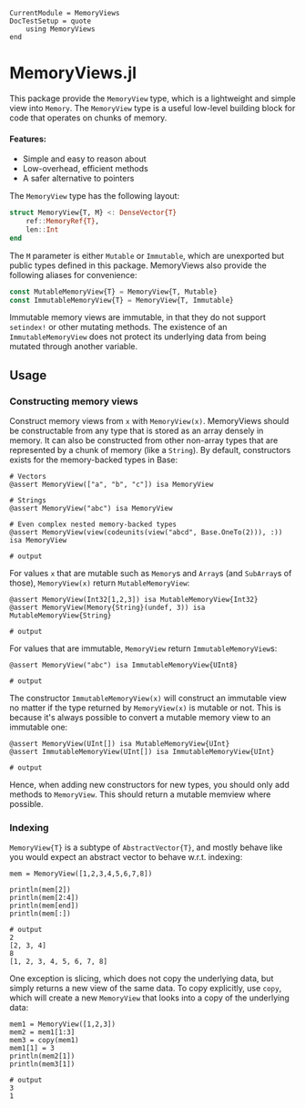 ```@meta
CurrentModule = MemoryViews
DocTestSetup = quote
    using MemoryViews
end
```

# MemoryViews.jl
This package provide the `MemoryView` type, which is a lightweight and simple view into `Memory`.
The `MemoryView` type is a useful low-level building block for code that operates on chunks of memory.

#### Features:
* Simple and easy to reason about
* Low-overhead, efficient methods
* A safer alternative to pointers

The `MemoryView` type has the following layout:

```julia
struct MemoryView{T, M} <: DenseVector{T}
    ref::MemoryRef{T},
    len::Int
end
```

The `M` parameter is either `Mutable` or `Immutable`, which are unexported but public types defined in this package.
MemoryViews also provide the following aliases for convenience:

```julia
const MutableMemoryView{T} = MemoryView{T, Mutable}
const ImmutableMemoryView{T} = MemoryView{T, Immutable}
```

Immutable memory views are immutable, in that they do not support `setindex!` or other
mutating methods. The existence of an `ImmutableMemoryView` does not protect its underlying
data from being mutated through another variable.

## Usage
### Constructing memory views
Construct memory views from `x` with `MemoryView(x)`.
MemoryViews should be constructable from any type that is stored as an array densely in memory.
It can also be constructed from other non-array types that are represented by a chunk of memory (like a `String`).
By default, constructors exists for the memory-backed types in Base:

```jldoctest; output=false
# Vectors
@assert MemoryView(["a", "b", "c"]) isa MemoryView

# Strings
@assert MemoryView("abc") isa MemoryView

# Even complex nested memory-backed types
@assert MemoryView(view(codeunits(view("abcd", Base.OneTo(2))), :)) isa MemoryView

# output

```

For values `x` that are mutable such as `Memory`s and `Array`s (and `SubArray`s of those),
`MemoryView(x)` return `MutableMemoryView`:

```jldoctest; output=false
@assert MemoryView(Int32[1,2,3]) isa MutableMemoryView{Int32}
@assert MemoryView(Memory{String}(undef, 3)) isa MutableMemoryView{String}

# output

```

For values that are immutable, `MemoryView` return `ImmutableMemoryView`s:

```jldoctest; output=false
@assert MemoryView("abc") isa ImmutableMemoryView{UInt8}

# output

```

The constructor `ImmutableMemoryView(x)` will construct an immutable view no matter
if the type returned by `MemoryView(x)` is mutable or not.
This is because it's always possible to convert a mutable memory view to an immutable one:

```jldoctest; output=false
@assert MemoryView(UInt[]) isa MutableMemoryView{UInt}
@assert ImmutableMemoryView(UInt[]) isa ImmutableMemoryView{UInt}

# output

```

Hence, when adding new constructors for new types, you should only add
methods to `MemoryView`.
This should return a mutable memview where possible.

### Indexing
`MemoryView{T}` is a subtype of `AbstractVector{T}`, and mostly behave like you would expect
an abstract vector to behave w.r.t. indexing:

```jldoctest
mem = MemoryView([1,2,3,4,5,6,7,8])

println(mem[2])
println(mem[2:4])
println(mem[end])
println(mem[:])

# output
2
[2, 3, 4]
8
[1, 2, 3, 4, 5, 6, 7, 8]
```

One exception is slicing, which does not copy the underlying data, but simply
returns a new view of the same data.
To copy explicitly, use `copy`, which will create a new `MemoryView` that looks
into a copy of the underlying data:

```jldoctest
mem1 = MemoryView([1,2,3])
mem2 = mem1[1:3]
mem3 = copy(mem1)
mem1[1] = 3
println(mem2[1])
println(mem3[1])

# output
3
1
```
